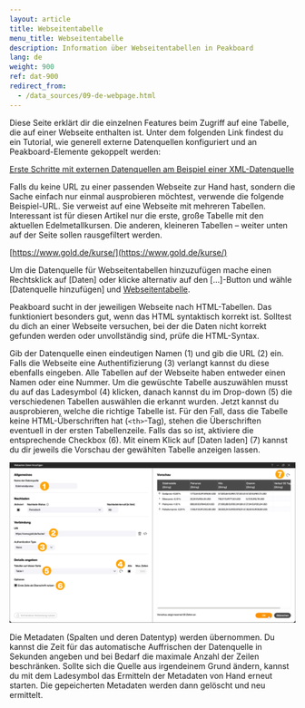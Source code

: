 ```yaml
---
layout: article
title: Webseitentabelle
menu_title: Webseitentabelle
description: Information über Webseitentabellen in Peakboard
lang: de
weight: 900
ref: dat-900
redirect_from:
  - /data_sources/09-de-webpage.html
---
```


Diese Seite erklärt dir die einzelnen Features beim Zugriff auf eine Tabelle, die auf einer Webseite enthalten ist. Unter dem folgenden Link findest du ein Tutorial, wie generell externe Datenquellen konfiguriert und an Peakboard-Elemente gekoppelt werden:

[Erste Schritte mit externen Datenquellen am Beispiel einer XML-Datenquelle](/tutorials/03-de-xml-daten.html)

Falls du keine URL zu einer passenden Webseite zur Hand hast, sondern die Sache einfach nur einmal ausprobieren möchtest, verwende die folgende Beispiel-URL. Sie verweist auf eine Webseite mit mehreren Tabellen. Interessant ist für diesen Artikel nur die erste, große Tabelle mit den aktuellen Edelmetallkursen. Die anderen, kleineren Tabellen – weiter unten auf der Seite sollen rausgefiltert werden.

[https://www.gold.de/kurse/](https://www.gold.de/kurse/)

Um die Datenquelle für Webseitentabellen hinzuzufügen mache einen Rechtsklick auf [Daten] oder klicke alternativ auf den [...]-Button und wähle [Datenquelle hinzufügen] und [Webseitentabelle](1).

Peakboard sucht in der jeweiligen Webseite nach HTML-Tabellen. Das funktioniert besonders gut, wenn das HTML syntaktisch korrekt ist. Solltest du dich an einer Webseite versuchen, bei der die Daten nicht korrekt gefunden werden oder unvollständig sind, prüfe die HTML-Syntax.

Gib der Datenquelle einen eindeutigen Namen (1) und gib die URL (2) ein. Falls die Webseite eine Authentifizierung (3) verlangt kannst du diese ebenfalls eingeben.
Alle Tabellen auf der Webseite haben entweder einen Namen oder eine Nummer. Um die gewüschte Tabelle auszuwählen musst du auf das Ladesymbol (4) klicken, danach kannst du im Drop-down (5) die verschiedenen Tabellen auswählen die erkannt wurden.
Jetzt kannst du ausprobieren, welche die richtige Tabelle ist. Für den Fall, dass die Tabelle keine HTML-Überschriften hat (`<th>`-Tag), stehen die Überschriften eventuell in der ersten Tabellenzeile. Falls das so ist, aktiviere die entsprechende Checkbox (6). Mit einem Klick auf [Daten laden] (7) kannst du dir jeweils die Vorschau der gewählten Tabelle anzeigen lassen.

![Webseitentabelle konfigurieren](/assets/images/data-sources/webpage/de_webpage-02.png)

Die Metadaten (Spalten und deren Datentyp) werden übernommen. Du kannst die Zeit für das automatische Auffrischen der Datenquelle in Sekunden angeben und bei Bedarf die maximale Anzahl der Zeilen beschränken. Sollte sich die Quelle aus irgendeinem Grund ändern, kannst du mit dem Ladesymbol das Ermitteln der Metadaten von Hand erneut starten. Die gepeicherten Metadaten werden dann gelöscht und neu ermittelt.
